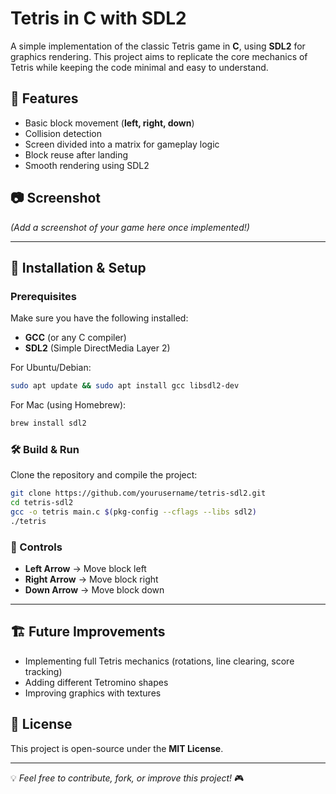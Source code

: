 # Tetris in C with SDL2

A simple implementation of the classic Tetris game in **C**, using **SDL2** for graphics rendering. This project aims to replicate the core mechanics of Tetris while keeping the code minimal and easy to understand.

## 📌 Features
- Basic block movement (**left, right, down**)
- Collision detection
- Screen divided into a matrix for gameplay logic
- Block reuse after landing
- Smooth rendering using SDL2

## 📷 Screenshot
*(Add a screenshot of your game here once implemented!)*

---

## 🔧 Installation & Setup

### Prerequisites
Make sure you have the following installed:
- **GCC** (or any C compiler)
- **SDL2** (Simple DirectMedia Layer 2)

For Ubuntu/Debian:
```sh
sudo apt update && sudo apt install gcc libsdl2-dev
```
For Mac (using Homebrew):
```sh
brew install sdl2
```

### 🛠️ Build & Run
Clone the repository and compile the project:
```sh
git clone https://github.com/yourusername/tetris-sdl2.git
cd tetris-sdl2
gcc -o tetris main.c $(pkg-config --cflags --libs sdl2)
./tetris
```

### 🚀 Controls
- **Left Arrow** → Move block left
- **Right Arrow** → Move block right
- **Down Arrow** → Move block down

---

## 🏗️ Future Improvements
- Implementing full Tetris mechanics (rotations, line clearing, score tracking)
- Adding different Tetromino shapes
- Improving graphics with textures

## 📜 License
This project is open-source under the **MIT License**.

---

💡 *Feel free to contribute, fork, or improve this project!* 🎮

